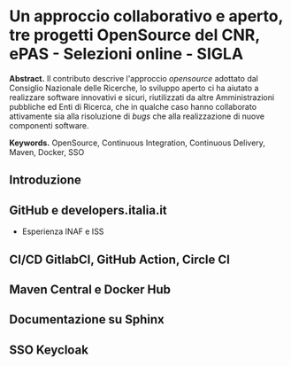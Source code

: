 # Un approccio collaborativo e aperto, tre progetti OpenSource del CNR, ePAS - Selezioni online - SIGLA

**Abstract.** Il contributo descrive l'approccio _opensource_ adottato dal Consiglio Nazionale delle Ricerche, lo sviluppo aperto ci ha aiutato a realizzare software innovativi e sicuri, riutilizzati da altre Amministrazioni pubbliche ed Enti di Ricerca, che in qualche caso hanno collaborato attivamente sia alla risoluzione di _bugs_ che alla realizzazione di nuove componenti software.

**Keywords.** OpenSource, Continuous Integration, Continuous Delivery, Maven, Docker, SSO   

## Introduzione



## GitHub e developers.italia.it
  - Esperienza INAF e ISS 

## CI/CD GitlabCI, GitHub Action, Circle CI

## Maven Central e Docker Hub

## Documentazione su Sphinx

## SSO Keycloak
